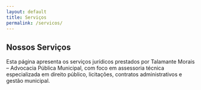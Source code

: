 ```yaml
---
layout: default
title: Serviços
permalink: /servicos/
---
```


<section>
  <h2>Nossos Serviços</h2>
  <p>Esta página apresenta os serviços jurídicos prestados por Talamante Morais – Advocacia Pública Municipal, com foco em assessoria técnica especializada em direito público, licitações, contratos administrativos e gestão municipal.</p>
</section>
